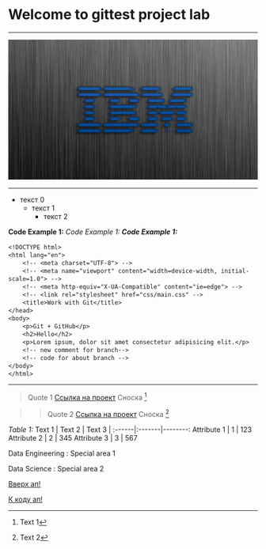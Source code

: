 <a id="ancor1"></a>

# Welcome to gittest project lab
---
[![Картинка](3.jpg)](https://github.com/vonostmann/gittest)
***

* текст 0
    * текст 1
        * текст 2


__Code Example 1:__
_Code Example 1:_
___Code Example 1:___ 
<b id="ancor2"></b>
```
<!DOCTYPE html>
<html lang="en">
    <!-- <meta charset="UTF-8"> -->
    <!-- <meta name="viewport" content="width=device-width, initial-scale=1.0"> -->
    <!-- <meta http-equiv="X-UA-Compatible" content="ie=edge"> -->
    <!-- <link rel="stylesheet" href="css/main.css" -->
    <title>Work with Git</title>
</head>
<body>
    <p>Git + GitHub</p>
    <h2>Hello</h2> 
    <p>Lorem ipsum, dolor sit amet consectetur adipisicing elit.</p>
    <!-- new comment for branch-->
    <!-- code for about branch -->
</body>
</html>
```
***
> Quote 1
[Ссылка на проект](https://github.com/vonostmann/gittest.git) 
Сноска [^1]

>> Quote 2
[Ссылка на проект](https://github.com/vonostmann/gittest.git)
Сноска [^2]

_Table 1:_
Text 1 | Text 2 | Text 3 |
:------|:-------|--------:
Attribute 1 | 1 | 123 
Attribute 2 | 2 | 345
Attribute 3 | 3 | 567

Data Engineering
: Special area 1

Data Science
: Special area 2

[Вверх ап!](#ancor1)

[К коду ап!](#ancor2)

[^1]: Text 1
[^2]: Text 2
